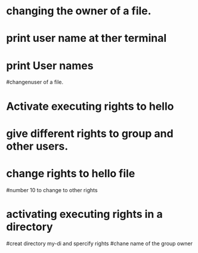 # changing the owner of a file.
# print user name at ther terminal
# print User names
#changenuser of a file.
# Activate executing rights to hello
# give different rights to group and other users.
# change rights to hello file
#number 10 to change to other rights
# activating executing rights in a directory
#creat directory my-di and spercify rights
#chane name of the group owner
